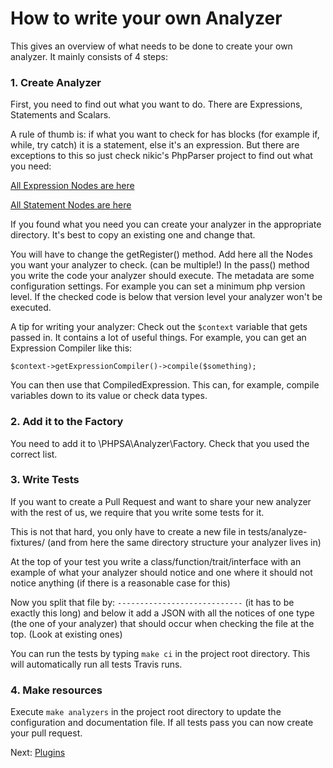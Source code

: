 # How to write your own Analyzer

This gives an overview of what needs to be done to create your own analyzer. It mainly consists of 4 steps:

### 1. Create Analyzer

First, you need to find out what you want to do. There are Expressions, Statements and Scalars. 

A rule of thumb is: if what you want to check for has blocks (for example if, while, try catch) it is a statement, else it's an expression. But there are exceptions to this so just check nikic's PhpParser project to find out what you need:

[All Expression Nodes are here](https://github.com/nikic/PHP-Parser/tree/master/lib/PhpParser/Node/Expr)

[All Statement Nodes are here](https://github.com/nikic/PHP-Parser/tree/master/lib/PhpParser/Node/Stmt)

If you found what you need you can create your analyzer in the appropriate directory. It's best to copy an existing one and change that.

You will have to change the getRegister() method. Add here all the Nodes you want your analyzer to check. (can be multiple!) In the pass() method you write the code your analyzer should execute. The metadata are some configuration settings. For example you can set a minimum php version level. If the checked code is below that version level your analyzer won't be executed.

A tip for writing your analyzer: Check out the `$context` variable that gets passed in. It contains a lot of useful things. For example, you can get an Expression Compiler like this:

`$context->getExpressionCompiler()->compile($something);`

You can then use that CompiledExpression. This can, for example, compile variables down to its value or check data types.

### 2. Add it to the Factory

You need to add it to \PHPSA\Analyzer\Factory. Check that you used the correct list.

### 3. Write Tests

If you want to create a Pull Request and want to share your new analyzer with the rest of us, we require that you write some tests for it.

This is not that hard, you only have to create a new file in tests/analyze-fixtures/ (and from here the same directory structure your analyzer lives in)

At the top of your test you write a class/function/trait/interface with an example of what your analyzer should notice and one where it should not notice anything (if there is a reasonable case for this)

Now you split that file by: `----------------------------` (it has to be exactly this long) and below it add a JSON with all the notices of one type (the one of your analyzer) that should occur when checking the file at the top. (Look at existing ones)

You can run the tests by typing `make ci` in the project root directory. This will automatically run all tests Travis runs.

### 4. Make resources

Execute `make analyzers` in the project root directory to update the configuration and documentation file. If all tests pass you can now create your pull request.

Next: [Plugins](./07_Plugins.md)
